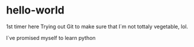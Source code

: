 # hello-world
1st timer here
Trying out Git to make sure that I`m not tottaly vegetable, lol.

I`ve promised myself to learn python 
